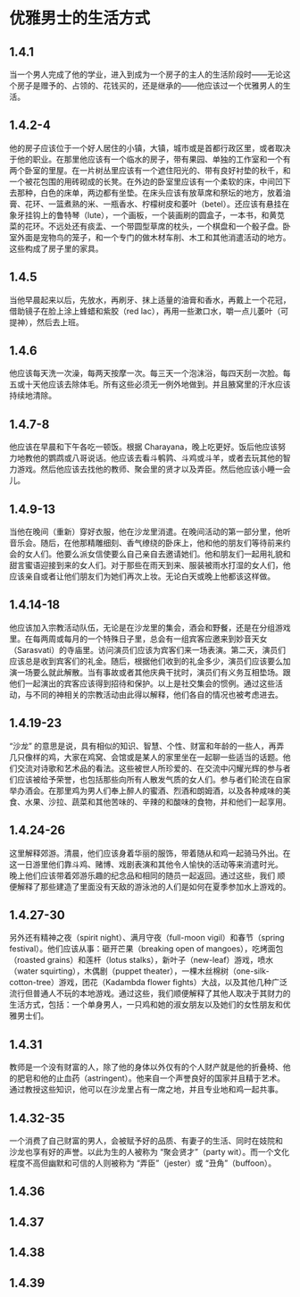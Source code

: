 # 优雅男士的生活方式

## 1.4.1

当一个男人完成了他的学业，进入到成为一个房子的主人的生活阶段时——无论这个房子是赠予的、占领的、花钱买的，还是继承的——他应该过一个优雅男人的生活。

## 1.4.2-4

他的房子应该位于一个好人居住的小镇，大镇，城市或是首都行政区里，或者取决于他的职业。在那里他应该有一个临水的房子，带有果园、单独的工作室和一个有两个卧室的里屋。在一片树丛里应该有一个遮住阳光的、带有良好衬垫的秋千，和一个被花包围的用砖砌成的长凳。在外边的卧室里应该有一个柔软的床，中间凹下去那种，白色的床单，两边都有坐垫。在床头应该有放草席和祭坛的地方，放着油膏、花环、一篮煮熟的米、一瓶香水、柠檬树皮和萎叶（betel）。还应该有悬挂在象牙挂钩上的鲁特琴（lute），一个画板，一个装画刷的圆盒子，一本书，和黄苋菜的花环。不远处还有痰盂、一个带圆型草席的枕头，一个棋盘和一个骰子盘。卧室外面是宠物鸟的笼子，和一个专门的做木材车削、木工和其他消遣活动的地方。这些构成了房子里的家具。

## 1.4.5

当他早晨起来以后，先放水，再刷牙、抹上适量的油膏和香水，再戴上一个花冠，借助镜子在脸上涂上蜂蜡和紫胶（red
lac），再用一些漱口水，嚼一点儿萎叶（可提神），然后去上班。

## 1.4.6

他应该每天洗一次澡，每两天按摩一次。每三天一个泡沫浴，每四天刮一次脸。每五或十天他应该去除体毛。所有这些必须无一例外地做到。并且腋窝里的汗水应该持续地清除。

## 1.4.7-8

他应该在早晨和下午各吃一顿饭。根据 Charayana，晚上吃更好。饭后他应该努力地教他的鹦鹉或八哥说话。他应该去看斗鹌鹑、斗鸡或斗羊，或者去玩其他的智力游戏。然后他应该去找他的教师、聚会里的贤才以及弄臣。然后他应该小睡一会儿。

## 1.4.9-13

当他在晚间（重新）穿好衣服，他在沙龙里消遣。在晚间活动的第一部分里，他听音乐会。随后，在他那精雕细刻、香气缭绕的卧床上，他和他的朋友们等待前来约会的女人们。他要么派女信使要么自己亲自去邀请她们。他和朋友们一起用礼貌和甜言蜜语迎接到来的女人们。对于那些在雨天到来、服装被雨水打湿的女人们，他应该亲自或者让他们朋友们为她们再次上妆。无论白天或晚上他都该这样做。

## 1.4.14-18

他应该加入宗教活动队伍，无论是在沙龙里的集会，酒会和野餐，还是在分组游戏里。在每两周或每月的一个特殊日子里，总会有一组宾客应邀来到妙音天女（Sarasvati）的寺庙里。访问演员们应该为宾客们来一场表演。第二天，演员们应该总是收到宾客们的礼金。随后，根据他们收到的礼金多少，演员们应该要么加演一场要么就此解散。当有事故或者其他庆典干扰时，演员们有义务互相垫场。跟他们一起演出的宾客应该得到招待和保护。以上是社交集会的惯例。通过这些活动，与不同的神相关的宗教活动由此得以解释，他们各自的情况也被考虑进去。

## 1.4.19-23

“沙龙”
的意思是说，具有相似的知识、智慧、个性、财富和年龄的一些人，再弄几只像样的鸡，大家在鸡窝、会馆或是某人的家里坐在一起聊一些适当的话题。他们交流对诗歌和艺术品的看法。这些被世人所珍爱的、在交流中闪耀光辉的参与者们应该被给予荣誉，也包括那些向所有人散发气质的女人们。参与者们轮流在自家举办酒会。在那里鸡为男人们奉上醉人的蜜酒、烈酒和朗姆酒，以及各种咸味的美食、水果、沙拉、蔬菜和其他苦味的、辛辣的和酸味的食物，并和他们一起享用。

## 1.4.24-26

这里解释郊游。清晨，他们应该身着华丽的服饰，带着随从和鸡一起骑马外出。在这一日游里他们靠斗鸡、赌博、戏剧表演和其他令人愉快的活动等来消遣时光。
晚上他们应该带着郊游乐趣的纪念品和相同的随员一起返回。通过这些，我们
顺便解释了那些建造了里面没有天敌的游泳池的人们是如何在夏季参加水上游戏的。

## 1.4.27-30

另外还有精神之夜（spirit night）、满月守夜（full-moon vigil）和春节（spring
festival）。他们应该从事：砸开芒果（breaking open of
mangoes），吃烤面包（roasted grains）和莲杆（lotus
stalks），新叶子（new-leaf）游戏，喷水（water squirting），木偶剧（puppet
theater），一棵木丝棉树（one-silk-cotton-tree）游戏，团花（Kadambda flower
fights）大战，以及其他几种广泛流行但普通人不玩的本地游戏。通过这些，我们顺便解释了其他人取决于其财力的生活方式，包括：一个单身男人，一只鸡和她的淑女朋友以及她们的女性朋友和优雅男士们。

## 1.4.31

教师是一个没有财富的人，除了他的身体以外仅有的个人财产就是他的折叠椅、他的肥皂和他的止血药（astringent）。他来自一个声誉良好的国家并且精于艺术。通过教授这些知识，他可以在沙龙里占有一席之地，并且专业地和鸡一起共事。

## 1.4.32-35

一个消费了自己财富的男人，会被赋予好的品质、有妻子的生活、同时在妓院和
沙龙也享有好的声誉。以此为生的人被称为 “聚会贤才”（party
wit）。而一个文化程度不高但幽默和可信的人则被称为 “弄臣”（jester）或
“丑角”（buffoon）。

## 1.4.36

## 1.4.37

## 1.4.38

## 1.4.39


